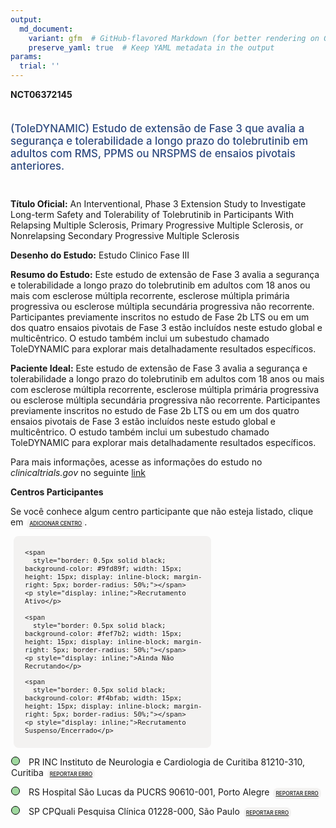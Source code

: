 ```yaml
---
output: 
  md_document:
    variant: gfm  # GitHub-flavored Markdown (for better rendering on GitHub)
    preserve_yaml: true  # Keep YAML metadata in the output
params:
  trial: ''
---
```


**NCT06372145**

<div style="padding: 5px 5px 5px 0px; font-size: 1.20em; font-weight: 500; color: #2E4A7F; text-align: left; margin-bottom: 20px">

(ToleDYNAMIC) Estudo de extensão de Fase 3 que avalia a segurança e
tolerabilidade a longo prazo do tolebrutinib em adultos com RMS, PPMS ou
NRSPMS de ensaios pivotais anteriores.

</div>

**Título Oficial:** An Interventional, Phase 3 Extension Study to
Investigate Long-term Safety and Tolerability of Tolebrutinib in
Participants With Relapsing Multiple Sclerosis, Primary Progressive
Multiple Sclerosis, or Nonrelapsing Secondary Progressive Multiple
Sclerosis

**Desenho do Estudo:** Estudo Clinico Fase III

**Resumo do Estudo:** Este estudo de extensão de Fase 3 avalia a
segurança e tolerabilidade a longo prazo do tolebrutinib em adultos com
18 anos ou mais com esclerose múltipla recorrente, esclerose múltipla
primária progressiva ou esclerose múltipla secundária progressiva não
recorrente. Participantes previamente inscritos no estudo de Fase 2b LTS
ou em um dos quatro ensaios pivotais de Fase 3 estão incluídos neste
estudo global e multicêntrico. O estudo também inclui um subestudo
chamado ToleDYNAMIC para explorar mais detalhadamente resultados
específicos.

**Paciente Ideal:** Este estudo de extensão de Fase 3 avalia a segurança
e tolerabilidade a longo prazo do tolebrutinib em adultos com 18 anos ou
mais com esclerose múltipla recorrente, esclerose múltipla primária
progressiva ou esclerose múltipla secundária progressiva não recorrente.
Participantes previamente inscritos no estudo de Fase 2b LTS ou em um
dos quatro ensaios pivotais de Fase 3 estão incluídos neste estudo
global e multicêntrico. O estudo também inclui um subestudo chamado
ToleDYNAMIC para explorar mais detalhadamente resultados específicos.

Para mais informações, acesse as informações do estudo no
*clinicaltrials.gov* no seguinte
[link](https://clinicaltrials.gov/ct2/show/NCT06372145)

**Centros Participantes**

Se você conhece algum centro participante que não esteja listado, clique
em
<span style="color: #2E4A7F; margin-left: 2px; padding: 4px; background-color: #f3f2f1; border-radius: 8px; font-weight: 500; font-size: 0.6em"><a
href="https://flazar.shinyapps.io/formsapp?study_nct_id=NCT06372145&amp;location_id=N%2FA&amp;location_full_name=N%2FA&amp;form_type=Adicionar%20Centro"
target="_blank">ADICIONAR CENTRO</a></span>.

<div style="margin-bottom: 8px; margin-left: 5px; padding: 8px; max-width: 300px; background-color: #f3f2f1; border-radius: 8px; font-size: 0.9em">

<div style="margin-left: 10px;">

    <span 
      style="border: 0.5px solid black; background-color: #9fd89f; width: 15px; height: 15px; display: inline-block; margin-right: 5px; border-radius: 50%;"></span>
    <p style="display: inline;">Recrutamento Ativo</p>

</div>

<div style="margin-left: 10px;">

    <span 
      style="border: 0.5px solid black; background-color: #fef7b2; width: 15px; height: 15px; display: inline-block; margin-right: 5px; border-radius: 50%;"></span>
    <p style="display: inline;">Ainda Não Recrutando</p>

</div>

<div style="margin-left: 10px;">

    <span 
      style="border: 0.5px solid black; background-color: #f4bfab; width: 15px; height: 15px; display: inline-block; margin-right: 5px; border-radius: 50%;"></span>
    <p style="display: inline;">Recrutamento Suspenso/Encerrado</p>

</div>

</div>

<div style="margin: 1px;">

<span style="border: 0.5px solid black; display: inline-block; width: 12px; height: 12px; border-radius: 50%; margin-right: 10px; padding-bottom: 0px; background-color: #9fd89f;"></span>
PR INC Instituto de Neurologia e Cardiologia de Curitiba 81210-310,
Curitiba
<span style="color: #2E4A7F; margin-left: 2px; padding: 4px; background-color: #f3f2f1; border-radius: 8px; font-weight: 500; font-size: 0.6em"><a
href="https://flazar.shinyapps.io/formsapp?study_nct_id=NCT06372145&amp;location_id=INSTITUTODENEUROLOGIADECURITIBAECOVILLESITENUMBER0760002CURITIBAPARANA81210310BRAZIL&amp;location_full_name=INC%20Instituto%20de%20Neurologia%20e%20Cardiologia%20de%20Curitiba%2C%2081210-310%2C%20Curitiba&amp;form_type=Reportar%20Erro"
target="_blank">REPORTAR ERRO</a></span>

</div>

<div style="margin: 1px;">

<span style="border: 0.5px solid black; display: inline-block; width: 12px; height: 12px; border-radius: 50%; margin-right: 10px; padding-bottom: 0px; background-color: #9fd89f;"></span>
RS Hospital São Lucas da PUCRS 90610-001, Porto Alegre
<span style="color: #2E4A7F; margin-left: 2px; padding: 4px; background-color: #f3f2f1; border-radius: 8px; font-weight: 500; font-size: 0.6em"><a
href="https://flazar.shinyapps.io/formsapp?study_nct_id=NCT06372145&amp;location_id=HOSPITALSAOLUCASDAPUCRSPORTOALEGREAVENIDAIPIRANGASITENUMBER0760001PORTOALEGRERIOGRANDEDOSUL90610000BRAZIL&amp;location_full_name=Hospital%20S%C3%A3o%20Lucas%20da%20PUCRS%2C%2090610-001%2C%20Porto%20Alegre&amp;form_type=Reportar%20Erro"
target="_blank">REPORTAR ERRO</a></span>

</div>

<div style="margin: 1px;">

<span style="border: 0.5px solid black; display: inline-block; width: 12px; height: 12px; border-radius: 50%; margin-right: 10px; padding-bottom: 0px; background-color: #9fd89f;"></span>
SP CPQuali Pesquisa Clínica 01228-000, São Paulo
<span style="color: #2E4A7F; margin-left: 2px; padding: 4px; background-color: #f3f2f1; border-radius: 8px; font-weight: 500; font-size: 0.6em"><a
href="https://flazar.shinyapps.io/formsapp?study_nct_id=NCT06372145&amp;location_id=CPQUALIPESQUISACLINICASAOPAULOSITENUMBER0760007SAOPAULO01228000BRAZIL&amp;location_full_name=CPQuali%20Pesquisa%20Cl%C3%ADnica%2C%2001228-000%2C%20S%C3%A3o%20Paulo&amp;form_type=Reportar%20Erro"
target="_blank">REPORTAR ERRO</a></span>

</div>
